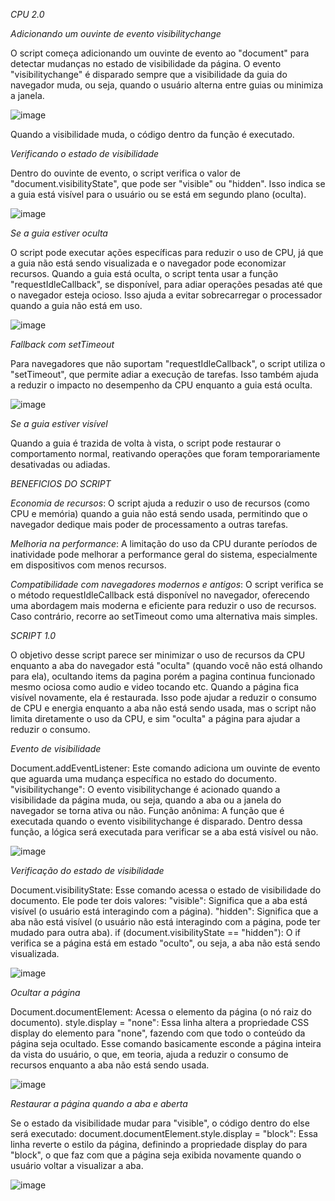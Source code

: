 

*CPU 2.0*

*Adicionando um ouvinte de evento visibilitychange*

O script começa adicionando um ouvinte de evento ao "document" para detectar mudanças no estado de visibilidade da página. O evento "visibilitychange" é disparado sempre que a visibilidade da guia do navegador muda, ou seja, quando o usuário alterna entre guias ou minimiza a janela.

![image](https://github.com/user-attachments/assets/16584ea7-d6c6-4214-8f5f-f5519a85e020)

Quando a visibilidade muda, o código dentro da função é executado.

*Verificando o estado de visibilidade*

Dentro do ouvinte de evento, o script verifica o valor de "document.visibilityState", que pode ser "visible" ou "hidden". Isso indica se a guia está visível para o usuário ou se está em segundo plano (oculta).

![image](https://github.com/user-attachments/assets/273ae2e4-a2e6-46c4-9a34-9189afbf040c)

*Se a guia estiver oculta*

O script pode executar ações específicas para reduzir o uso de CPU, já que a guia não está sendo visualizada e o navegador pode economizar recursos. Quando a guia está oculta, o script tenta usar a função "requestIdleCallback", se disponível, para adiar operações pesadas até que o navegador esteja ocioso. Isso ajuda a evitar sobrecarregar o processador quando a guia não está em uso.

![image](https://github.com/user-attachments/assets/f11b7b88-c600-4b64-a925-cda2279087aa)

*Fallback com setTimeout*

Para navegadores que não suportam "requestIdleCallback", o script utiliza o "setTimeout", que permite adiar a execução de tarefas. Isso também ajuda a reduzir o impacto no desempenho da CPU enquanto a guia está oculta.

![image](https://github.com/user-attachments/assets/cfdbe6ab-5568-4d23-888a-d77bc2bf0148)

*Se a guia estiver visível*

Quando a guia é trazida de volta à vista, o script pode restaurar o comportamento normal, reativando operações que foram temporariamente desativadas ou adiadas.

*BENEFICIOS DO SCRIPT*

*Economia de recursos*: 
O script ajuda a reduzir o uso de recursos (como CPU e memória) quando a guia não está sendo usada, permitindo que o navegador dedique mais poder de processamento a outras tarefas.

*Melhoria na performance*: 
A limitação do uso da CPU durante períodos de inatividade pode melhorar a performance geral do sistema, especialmente em dispositivos com menos recursos.

*Compatibilidade com navegadores modernos e antigos*: 
O script verifica se o método requestIdleCallback está disponível no navegador, oferecendo uma abordagem mais moderna e eficiente para reduzir o uso de recursos. Caso contrário, recorre ao setTimeout como uma alternativa mais simples.

*SCRIPT 1.0*

O objetivo desse script parece ser minimizar o uso de recursos da CPU enquanto a aba do navegador está "oculta" (quando você não está olhando para ela), ocultando items da pagina porém a pagina continua funcionado mesmo ociosa como audio e video tocando etc. Quando a página fica visível novamente, ela é restaurada. Isso pode ajudar a reduzir o consumo de CPU e energia enquanto a aba não está sendo usada, mas o script não limita diretamente o uso da CPU, e sim "oculta" a página para ajudar a reduzir o consumo.

*Evento de visibilidade*

Document.addEventListener: Este comando adiciona um ouvinte de evento que aguarda uma mudança específica no estado do documento.
"visibilitychange": O evento visibilitychange é acionado quando a visibilidade da página muda, ou seja, quando a aba ou a janela do navegador se torna ativa ou não.
Função anônima: A função que é executada quando o evento visibilitychange é disparado. Dentro dessa função, a lógica será executada para verificar se a aba está visível ou não.

![image](https://github.com/user-attachments/assets/a6ca70d3-4c88-403e-8106-e440d753e5e4)

*Verificação do estado de visibilidade*

Document.visibilityState: Esse comando acessa o estado de visibilidade do documento. Ele pode ter dois valores:
"visible": Significa que a aba está visível (o usuário está interagindo com a página).
"hidden": Significa que a aba não está visível (o usuário não está interagindo com a página, pode ter mudado para outra aba).
if (document.visibilityState == "hidden"): O if verifica se a página está em estado "oculto", ou seja, a aba não está sendo visualizada.

![image](https://github.com/user-attachments/assets/1b26c2ec-ab32-4daa-b6fe-6de80c6e314f)

*Ocultar a página*

Document.documentElement: Acessa o elemento <html> da página (o nó raiz do documento).
style.display = "none": Essa linha altera a propriedade CSS display do elemento <html> para "none", fazendo com que todo o conteúdo da página seja ocultado. Esse comando basicamente esconde a página inteira da vista do usuário, o que, em teoria, ajuda a reduzir o consumo de recursos enquanto a aba não está sendo usada.

![image](https://github.com/user-attachments/assets/7c9d7bf9-c97d-4e07-9c45-eb3973b21bb8)

*Restaurar a página quando a aba e aberta*

Se o estado da visibilidade mudar para "visible", o código dentro do else será executado:
document.documentElement.style.display = "block": Essa linha reverte o estilo da página, definindo a propriedade display do <html> para "block", o que faz com que a página seja exibida novamente quando o usuário voltar a visualizar a aba.

![image](https://github.com/user-attachments/assets/03f2e386-c872-4f32-a4b6-3ec59aecb5cd)

